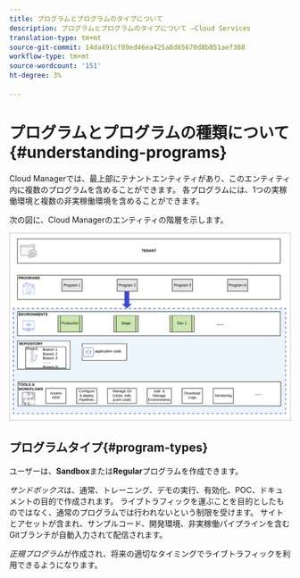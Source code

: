 ```yaml
---
title: プログラムとプログラムのタイプについて
description: プログラムとプログラムのタイプについて —Cloud Services
translation-type: tm+mt
source-git-commit: 14da491cf09ed46ea425a8d65670d8b851aef388
workflow-type: tm+mt
source-wordcount: '151'
ht-degree: 3%

---
```



# プログラムとプログラムの種類について {#understanding-programs}

Cloud Managerでは、最上部にテナントエンティティがあり、このエンティティ内に複数のプログラムを含めることができます。  各プログラムには、1つの実稼働環境と複数の非実稼働環境を含めることができます。

次の図に、Cloud Managerのエンティティの階層を示します。

![画像](assets/program-types1.png)

## プログラムタイプ{#program-types}

ユーザーは、**Sandbox**&#x200B;または&#x200B;**Regular**&#x200B;プログラムを作成できます。

*サンドボックス*&#x200B;は、通常、トレーニング、デモの実行、有効化、POC、ドキュメントの目的で作成されます。 ライブトラフィックを運ぶことを目的としたものではなく、通常のプログラムでは行われないという制限を受けます。 サイトとアセットが含まれ、サンプルコード、開発環境、非実稼働パイプラインを含むGitブランチが自動入力されて配信されます。

*正規プログラム*&#x200B;が作成され、将来の適切なタイミングでライブトラフィックを利用できるようになります。
